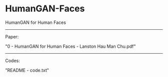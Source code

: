# HumanGAN-Faces
HumanGAN for Human Faces

--------------------------------------

Paper:

  "0 - HumanGAN for Human Faces - Lanston Hau Man Chu.pdf"

--------------------------------------

Codes:

  "README - code.txt"
